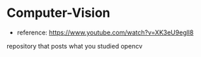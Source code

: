 # Computer-Vision
- reference: https://www.youtube.com/watch?v=XK3eU9egll8

repository that posts what you studied opencv
